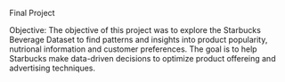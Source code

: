 Final Project

Objective: 
The objective of this project was to explore the Starbucks Beverage Dataset to 
find patterns and insights into product popularity, nutrional information and 
customer preferences. The goal is to help Starbucks make data-driven decisions 
to optimize product offereing and advertising techniques.
